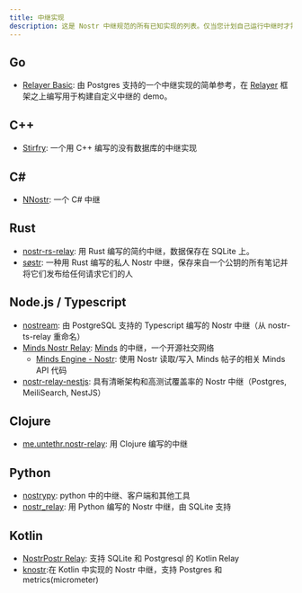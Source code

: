 ```yaml
---
title: 中继实现
description: 这是 Nostr 中继规范的所有已知实现的列表。仅当您计划自己运行中继时才需要这个。中继（到目前为止）与应用程序无关。您可以运行自己的实例或使用任何或所有公共实例。
---
```


## Go

-   [Relayer Basic](https://github.com/fiatjaf/relayer/tree/master/examples/basic): 由 Postgres 支持的一个中继实现的简单参考，在 [Relayer](https://github.com/fiatjaf/relayer) 框架之上编写用于构建自定义中继的 demo。

## C++

-   [Stirfry](https://github.com/hoytech/strfry): 一个用 C++ 编写的没有数据库的中继实现

## C#

-   [NNostr](https://github.com/Kukks/NNostr): 一个 C# 中继

## Rust

-   [nostr-rs-relay](https://sr.ht/~gheartsfield/nostr-rs-relay/): 用 Rust 编写的简约中继，数据保存在 SQLite 上。
-   [søstr](https://github.com/metasikander/s0str): 一种用 Rust 编写的私人 Nostr 中继，保存来自一个公钥的所有笔记并将它们发布给任何请求它们的人

## Node.js / Typescript

-   [nostream](https://github.com/Cameri/nostream): 由 PostgreSQL 支持的 Typescript 编写的 Nostr 中继（从 nostr-ts-relay 重命名）
-   [Minds Nostr Relay](https://gitlab.com/minds/infrastructure/nostr-relay): [Minds](https://www.minds.com) 的中继，一个开源社交网络
    -   [Minds Engine - Nostr](https://gitlab.com/minds/engine/-/tree/master/Core/Nostr): 使用 Nostr 读取/写入 Minds 帖子的相关 Minds API 代码
-   [nostr-relay-nestjs](https://github.com/CodyTseng/nostr-relay-nestjs): 具有清晰架构和高测试覆盖率的 Nostr 中继（Postgres, MeiliSearch, NestJS）

## Clojure

-   [me.untethr.nostr-relay](https://github.com/atdixon/me.untethr.nostr-relay): 用 Clojure 编写的中继

## Python

-   [nostrypy](https://github.com/monty888/nostrpy): python 中的中继、客户端和其他工具
-   [nostr_relay](https://code.pobblelabs.org/fossil/nostr_relay/): 用 Python 编写的 Nostr 中继，由 SQLite 支持

## Kotlin

-   [NostrPostr Relay](https://github.com/Giszmo/NostrPostr/tree/master/NostrRelay): 支持 SQLite 和 Postgresql 的 Kotlin Relay
-   [knostr](https://github.com/lpicanco/knostr):在 Kotlin 中实现的 Nostr 中继，支持 Postgres 和 metrics(micrometer)
